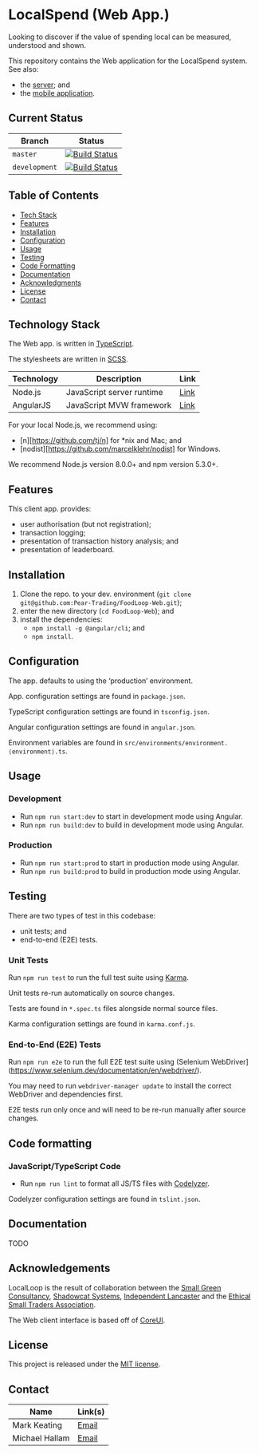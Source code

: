 # LocalSpend (Web App.)

Looking to discover if the value of spending local can be measured, understood and shown.

This repository contains the Web application for the LocalSpend system. See also:

* the [server](https://github.com/Pear-Trading/Foodloop-Server); and
* the [mobile application](https://github.com/Pear-Trading/LocalSpend-Tracker).

## Current Status

| Branch        | Status            |
|---------------|------------------ |
| `master`      | [![Build Status](https://travis-ci.org/Pear-Trading/FoodLoop-Web.svg?branch=master)](https://travis-ci.org/Pear-Trading/FoodLoop-Web) |
| `development` | [![Build Status](https://travis-ci.org/Pear-Trading/FoodLoop-Web.svg?branch=development)](https://travis-ci.org/Pear-Trading/FoodLoop-Web) |

## Table of Contents

* [Tech Stack](#tech-stack)
* [Features](#features)
* [Installation](#installation)
* [Configuration](#configuration)
* [Usage](#usage)
* [Testing](#testing)
* [Code Formatting](#code-formatting)
* [Documentation](#documentation)
* [Acknowledgments](#acknowledgements)
* [License](#license)
* [Contact](#contact)

## Technology Stack

The Web app. is written in [TypeScript](https://www.typescriptlang.org/).

The stylesheets are written in [SCSS](https://sass-lang.com).

| Technology | Description                | Link            |
|------------|----------------------------|-----------------|
| Node.js    | JavaScript server runtime 	| [Link][node]    |
| AngularJS  | JavaScript MVW framework	  | [Link][angular] |

For your local Node.js, we recommend using:

- [n][https://github.com/tj/n] for \*nix and Mac; and
- [nodist][https://github.com/marcelklehr/nodist] for Windows.

We recommend Node.js version 8.0.0+ and npm version 5.3.0+.

[node]: https://nodejs.org/
[angular]: https://angularjs.org/

## Features

This client app. provides:

- user authorisation (but not registration);
- transaction logging;
- presentation of transaction history analysis; and
- presentation of leaderboard.

## Installation

1. Clone the repo. to your dev. environment (`git clone git@github.com:Pear-Trading/FoodLoop-Web.git`);
1. enter the new directory (`cd FoodLoop-Web`); and
1. install the dependencies:
    - `npm install -g @angular/cli`; and
    - `npm install`.

## Configuration

The app. defaults to using the ‘production’ environment.

App. configuration settings are found in `package.json`.

TypeScript configuration settings are found in `tsconfig.json`.

Angular configuration settings are found in `angular.json`.

Environment variables are found in `src/environments/environment.⟨environment⟩.ts`.

## Usage

### Development

- Run `npm run start:dev` to start in development mode using Angular.
- Run `npm run build:dev` to build in development mode using Angular.

### Production

- Run `npm run start:prod` to start in production mode using Angular.
- Run `npm run build:prod` to build in production mode using Angular.

## Testing

There are two types of test in this codebase:

- unit tests; and
- end-to-end (E2E) tests.

### Unit Tests

Run `npm run test` to run the full test suite using [Karma](https://karma-runner.github.io/latest/index.html).

Unit tests re-run automatically on source changes.

Tests are found in `*.spec.ts` files alongside normal source files.

Karma configuration settings are found in `karma.conf.js`.

### End-to-End (E2E) Tests

Run `npm run e2e` to run the full E2E test suite using (Selenium WebDriver](https://www.selenium.dev/documentation/en/webdriver/).

You may need to run `webdriver-manager update` to install the correct WebDriver and dependencies first.

E2E tests run only once and will need to be re-run manually after source changes.

## Code formatting

### JavaScript/TypeScript Code

- Run `npm run lint` to format all JS/TS files with [Codelyzer](http://codelyzer.com/).

Codelyzer configuration settings are found in `tslint.json`.

## Documentation

TODO

## Acknowledgements

LocalLoop is the result of collaboration between the [Small Green Consultancy](http://www.smallgreenconsultancy.co.uk/), [Shadowcat Systems](https://shadow.cat/), [Independent Lancaster](http://www.independent-lancaster.co.uk/) and the [Ethical Small Traders Association](http://www.lancasteresta.org/).

The Web client interface is based off of [CoreUI](https://coreui.io/).

## License

This project is released under the [MIT license](https://mit-license.org/).

## Contact

| Name           | Link(s)           |
|----------------|-------------------|
| Mark Keating   | [Email][mkeating] |
| Michael Hallam | [Email][mhallam]  |

[mkeating]: mailto:m.keating@shadowcat.co.uk
[mhallam]: mailto:info@lancasteresta.org
